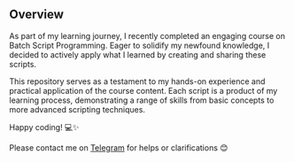 ## Overview

As part of my learning journey, I recently completed an engaging course on Batch Script Programming. Eager to solidify my newfound knowledge, I decided to actively apply what I learned by creating and sharing these scripts.

This repository serves as a testament to my hands-on experience and practical application of the course content. Each script is a product of my learning process, demonstrating a range of skills from basic concepts to more advanced scripting techniques.

Happy coding! 💻✨

Please contact me on [Telegram](https://t.me/VinuXD) for helps or clarifications 😊
